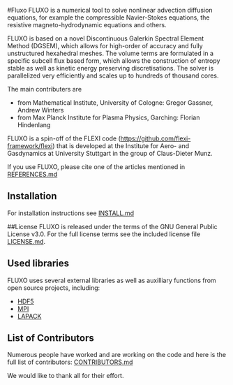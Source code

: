 #Fluxo
FLUXO is a numerical tool to solve nonlinear advection diffusion equations, for example the compressible Navier-Stokes equations, 
the resistive magneto-hydrodynamic equations and others. 

FLUXO is based on a novel Discontinuous Galerkin Spectral Element
Method (DGSEM), which allows for high-order of accuracy 
and fully unstructured hexahedral meshes. The volume terms are formulated in a specific subcell flux based form, which allows the construction of 
entropy stable as well as kinetic energy preserving discretisations. 
The solver is parallelized very efficiently and scales up
to hundreds of thousand cores.

The main contributers are
* from Mathematical Institute, University of Cologne: Gregor Gassner, Andrew Winters
* from Max Planck Institute for Plasma Physics, Garching: Florian Hindenlang

FLUXO is a spin-off of the FLEXI code (https://github.com/flexi-framework/flexi) 
that is developed at the Institute for Aero- and Gasdynamics at University Stuttgart 
in the group of Claus-Dieter Munz.

If you use FLUXO, please cite one of the articles mentioned in [REFERENCES.md](REFERENCES.md)

## Installation

For installation instructions see [INSTALL.md](INSTALL.md)

##License 
FLUXO is released under the terms of the GNU General Public License v3.0. 
For the full license terms see the included license file [LICENSE.md](LICENSE.md).

## Used libraries

FLUXO uses several external libraries as well as auxilliary functions from open source projects, including:
* [HDF5](https://www.hdfgroup.org/)
* [MPI](http://www.mcs.anl.gov/research/projects/mpi/)
* [LAPACK](http://www.netlib.org/lapack/)

## List of Contributors

Numerous people have worked and are working on the code and here is the full list of contributors: [CONTRIBUTORS.md](CONTRIBUTORS.md)

We would like to thank all for their effort.
